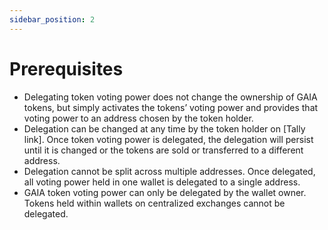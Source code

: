 ```yaml
---
sidebar_position: 2
---
```


# Prerequisites

* Delegating token voting power does not change the ownership of GAIA tokens, but simply activates the tokens’ voting power and provides that voting power to an address chosen by the token holder.
* Delegation can be changed at any time by the token holder on [Tally link]. Once token voting power is delegated, the delegation will persist until it is changed or the tokens are sold or transferred to a different address.
* Delegation cannot be split across multiple addresses. Once delegated, all voting power held in one wallet is delegated to a single address.
* GAIA token voting power can only be delegated by the wallet owner. Tokens held within wallets on centralized exchanges cannot be delegated.
